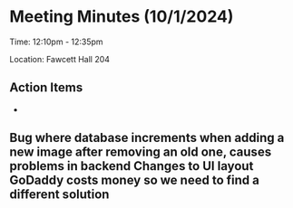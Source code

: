 # Meeting Minutes (10/1/2024)

Time: 12:10pm - 12:35pm

Location: Fawcett Hall 204

## Action Items
-
Bug where database increments when adding a new image after removing an old one, causes problems in backend
Changes to UI layout 
GoDaddy costs money so we need to find a different solution
- 
